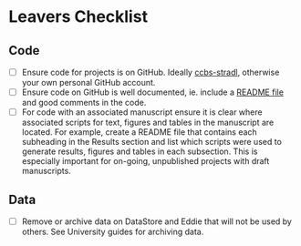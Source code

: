 # Leavers Checklist

## Code

- [ ] Ensure code for projects is on GitHub. Ideally [ccbs-stradl](https://github.com/ccbs-stradl), otherwise your own personal GitHub account.
- [ ] Ensure code on GitHub is well documented, ie. include a [README file](https://docs.github.com/en/repositories/managing-your-repositorys-settings-and-features/customizing-your-repository/about-readmes) and good comments in the code.
- [ ] For code with an associated manuscript ensure it is clear where associated scripts for text, figures and tables in the manuscript are located. For example, create a README file that contains each subheading in the Results section and list which scripts were used to generate results, figures and tables in each subsection. This is especially important for on-going, unpublished projects with draft manuscripts.

## Data

- [ ] Remove or archive data on DataStore and Eddie that will not be used by others. See University guides for archiving data.
